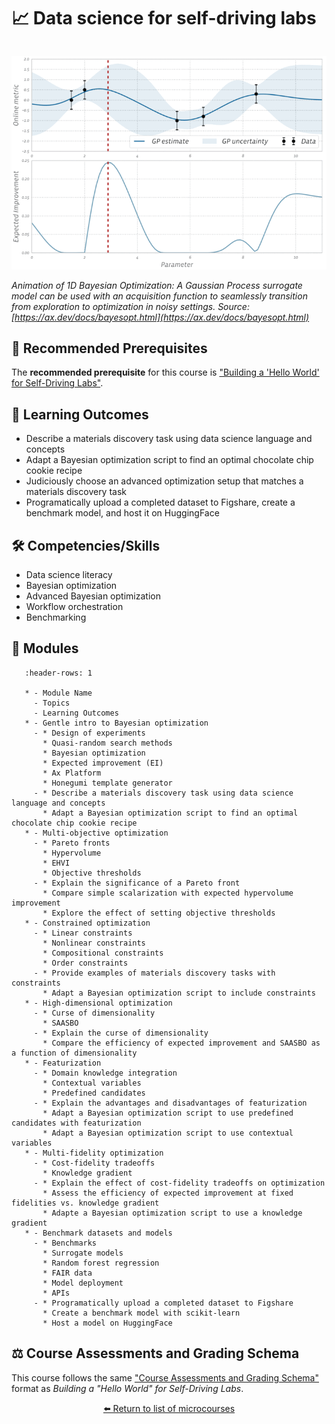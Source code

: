 # 📈 Data science for self-driving labs

```{include} description.md
```

![](./images/ax-repo/bo_1d_opt.gif)

*Animation of 1D Bayesian Optimization: A Gaussian Process surrogate model can be used with an acquisition function to seamlessly transition from exploration to optimization in noisy settings. Source: [https://ax.dev/docs/bayesopt.html](https://ax.dev/docs/bayesopt.html)*

## 🔑 Recommended Prerequisites

The **recommended prerequisite** for this course is ["Building a 'Hello World' for Self-Driving Labs"](https://ac-microcourses.readthedocs.io/en/latest/certificate-framework.html#building-a-hello-world-for-self-driving-labs).

## 🎯 Learning Outcomes

- Describe a materials discovery task using data science language and concepts
- Adapt a Bayesian optimization script to find an optimal chocolate chip cookie recipe
- Judiciously choose an advanced optimization setup that matches a materials discovery task
- Programatically upload a completed dataset to Figshare, create a benchmark model, and host it on HuggingFace

## 🛠️ Competencies/Skills
- Data science literacy
- Bayesian optimization
- Advanced Bayesian optimization
- Workflow orchestration
- Benchmarking

## 🧩 Modules

```{list-table}
   :header-rows: 1

   * - Module Name
     - Topics
     - Learning Outcomes
   * - Gentle intro to Bayesian optimization
     - * Design of experiments
       * Quasi-random search methods
       * Bayesian optimization
       * Expected improvement (EI)
       * Ax Platform
       * Honegumi template generator
     - * Describe a materials discovery task using data science language and concepts
       * Adapt a Bayesian optimization script to find an optimal chocolate chip cookie recipe
   * - Multi-objective optimization
     - * Pareto fronts
       * Hypervolume
       * EHVI
       * Objective thresholds
     - * Explain the significance of a Pareto front
       * Compare simple scalarization with expected hypervolume improvement
       * Explore the effect of setting objective thresholds
   * - Constrained optimization
     - * Linear constraints
       * Nonlinear constraints
       * Compositional constraints
       * Order constraints
     - * Provide examples of materials discovery tasks with constraints
       * Adapt a Bayesian optimization script to include constraints
   * - High-dimensional optimization
     - * Curse of dimensionality
       * SAASBO
     - * Explain the curse of dimensionality
       * Compare the efficiency of expected improvement and SAASBO as a function of dimensionality
   * - Featurization
     - * Domain knowledge integration
       * Contextual variables
       * Predefined candidates
     - * Explain the advantages and disadvantages of featurization
       * Adapt a Bayesian optimization script to use predefined candidates with featurization
       * Adapt a Bayesian optimization script to use contextual variables
   * - Multi-fidelity optimization
     - * Cost-fidelity tradeoffs
       * Knowledge gradient
     - * Explain the effect of cost-fidelity tradeoffs on optimization
       * Assess the efficiency of expected improvement at fixed fidelities vs. knowledge gradient
       * Adapte a Bayesian optimization script to use a knowledge gradient
   * - Benchmark datasets and models
     - * Benchmarks
       * Surrogate models
       * Random forest regression
       * FAIR data
       * Model deployment
       * APIs
     - * Programatically upload a completed dataset to Figshare
       * Create a benchmark model with scikit-learn
       * Host a model on HuggingFace
```

<!-- In intro, require Bayes opt video and user input for the different questions. This could be a GitHub discussion, comments in a PR, entry in the Canvas course, etc. -->

<!-- Mixed-variable optimization | Numerical parameters, categorical parameters |  -->

<!-- Module: Large language models for materials discovery @KevinJablonka can perhaps convert his 1-hr tutorial into this one -->

<!-- Noisy optimization | Bayesian optimization<br>Observation noise<br>Noisy expected improvement (NEI) | Explain the effect of observation noise on optimization<br>Compare the efficiency of expected improvement and NEI as a function of observation noise -->

<!-- NOTE: Moving workflow orchestration to robotics, with a covalent tutorial in hello world -->

## ⚖️ Course Assessments and Grading Schema

This course follows the same ["Course Assessments and Grading Schema"](https://ac-microcourses.readthedocs.io/en/latest/certificate-framework.html#course-assessments-and-grading-schema) format as *Building a "Hello World" for Self-Driving Labs*.

<div align="center">

[⬅️ Return to list of microcourses](../../index.md#microcourses)

</div>
